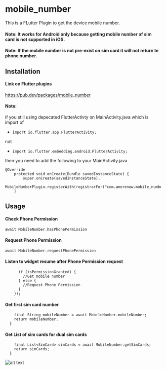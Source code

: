 # mobile_number

This is a FLutter Plugin to get the device mobile number.
#### Note: It works for Android only because getting mobile number of sim card is not supported in iOS.
#### Note: If the mobile number is not pre-exist on sim card it will not return te phone number.

## Installation 
#### Link on Flutter plugins
https://pub.dev/packages/mobile_number

#### Note: 
if you still using depecated FlutterActivty on MainActivity.java
which is import of 
- `import io.flutter.app.FlutterActivity;`

not 
- `import io.flutter.embedding.android.FlutterActivity;`

then you need to add the following to your MainActivity.java
``` 
@Override
    protected void onCreate(Bundle savedInstanceState) {
        super.onCreate(savedInstanceState);
        MobileNumberPlugin.registerWith(registrarFor("com.amorenew.mobile_number.MobileNumberPlugin()"));
    }
  ```

## Usage

#### Check Phone Permission

```await MobileNumber.hasPhonePermission```

#### Request Phone Permission

```await MobileNumber.requestPhonePermission```

#### Listen to widget resume after Phone Permission request

```MobileNumber.listenPhonePermission((isPermissionGranted) {
      if (isPermissionGranted) {
        //Get mobile number
      } else {
        //Request Phone Permission
      }
    });
  ```

#### Get first sim card number

```Future<String> getMobileNumber() async {
    final String mobileNumber = await MobileNumber.mobileNumber;
    return mobileNumber;
  }
  ```

#### Get List of sim cards for dual sim cards

```Future<List<SimCard>> geSimCards() async {
    final List<SimCard> simCards = await MobileNumber.getSimCards;
    return simCards;
  }
  ```
  

![alt text](https://raw.githubusercontent.com/amorenew/Flutter-Mobile-Number-Plugin/master/sample1.png)

